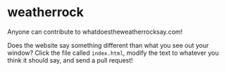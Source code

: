 weatherrock
=========
Anyone can contribute to whatdoestheweatherrocksay.com!

Does the website say something different than what you see out your window? Click the file called `index.html`,
modify the text to whatever you think it should say,
and send a pull request!
